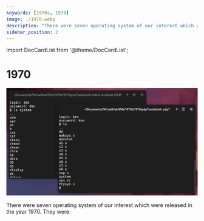 ```yaml
---
keywords: [1970s, 1970]
image: ./1970.webp
description: "There were seven operating system of our interest which were released in the year 1970. They were:"
sidebar_position: 2
---
```


import DocCardList from '@theme/DocCardList';

# 1970

![! PDP7 Unix from 1970](./1970.webp)

There were seven operating system of our interest which were released in the year 1970. They were:

<DocCardList />
